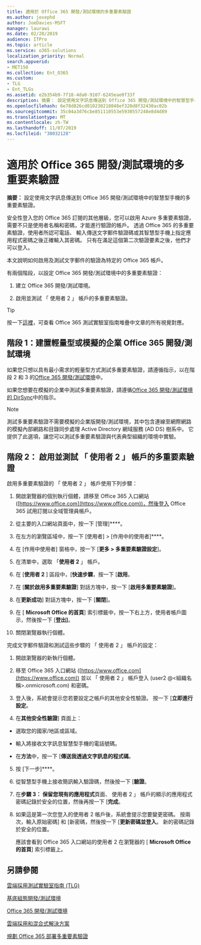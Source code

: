 ```yaml
---
title: 適用於 Office 365 開發/測試環境的多重要素驗證
ms.author: josephd
author: JoeDavies-MSFT
manager: laurawi
ms.date: 02/20/2019
audience: ITPro
ms.topic: article
ms.service: o365-solutions
localization_priority: Normal
search.appverid:
- MET150
ms.collection: Ent_O365
ms.custom:
- TLG
- Ent_TLGs
ms.assetid: e2b354b9-7f18-4da0-9107-6245eae0f33f
description: 摘要： 設定使用文字訊息傳送到 Office 365 開發/測試環境中的智慧型手機的多重要素驗證。
ms.openlocfilehash: 6e78d826cd010230218048ef320d8f32430ac02b
ms.sourcegitcommit: 35c04a3d76cbe851110553e5930557248e8d4d89
ms.translationtype: MT
ms.contentlocale: zh-TW
ms.lasthandoff: 11/07/2019
ms.locfileid: "38032128"
---
```

# <a name="multi-factor-authentication-for-your-office-365-devtest-environment"></a>適用於 Office 365 開發/測試環境的多重要素驗證

 **摘要：** 設定使用文字訊息傳送到 Office 365 開發/測試環境中的智慧型手機的多重要素驗證。
  
安全性登入您的 Office 365 訂閱的其他層級，您可以啟用 Azure 多重要素驗證，需要不只是使用者名稱和密碼，才能進行驗證的帳戶。 透過 Office 365 的多重要素驗證，使用者所認可電話、 輸入傳送文字郵件驗證碼或其智慧型手機上指定應用程式密碼之後正確輸入其密碼。 只有在滿足這個第二次驗證要素之後，他們才可以登入。 
  
本文說明如何啟用及測試文字郵件的驗證為特定的 Office 365 帳戶。
  
有兩個階段，以設定 Office 365 開發/測試環境中的多重要素驗證：
  
1. 建立 Office 365 開發/測試環境。
    
2. 啟用並測試 「 使用者 2 」 帳戶的多重要素驗證。
    
> [!TIP]
> 按一下[這裡](https://aka.ms/catlgstack)，可查看 Office 365 測試實驗室指南堆疊中文章的所有視覺對應。
  
## <a name="phase-1-build-out-your-lightweight-or-simulated-enterprise-office-365-devtest-environment"></a>階段 1：建置輕量型或模擬的企業 Office 365 開發/測試環境

如果您只想以具有最小需求的輕量型方式測試多重要素驗證，請遵循指示，以在階段 2 和 3 的[Office 365 開發/測試環境](office-365-dev-test-environment.md)中。
  
如果您想要在模擬的企業中測試多重要素驗證，請遵循[Office 365 開發/測試環境的 DirSync](dirsync-for-your-office-365-dev-test-environment.md)中的指示。
  
> [!NOTE]
> 測試多重要素驗證不需要模擬的企業版開發/測試環境，其中包含連線至網際網路的模擬內部網路和目錄同步處理 Active Directory 網域服務 (AD DS) 樹系中。 它提供了此選項，讓您可以測試多重要素驗證與代表典型組織的環境中實驗。 
  
## <a name="phase-2-enable-and-test-multi-factor-authentication-for-the-user-2-account"></a>階段 2： 啟用並測試 「 使用者 2 」 帳戶的多重要素驗證

啟用多重要素驗證的 「 使用者 2 」 帳戶使用下列步驟：
  
1. 開啟瀏覽器的個別執行個體，請移至 Office 365 入口網站 ([https://www.office.com](https://www.office.com))，然後登入 Office 365 試用訂閱以全域管理員帳戶。
    
2. 從主要的入口網站頁面中，按一下 [管理]****。
    
3. 在左方的瀏覽區域中，按一下 [使用者] > [作用中的使用者]****。
    
4. 在 [作用中使用者] 窗格中，按一下 [**更多 > 多重要素驗證設定**]。
    
5. 在清單中，選取 「**使用者 2** 」 帳戶。
    
6. 在 [**使用者 2** ] 區段中，[**快速步驟**，按一下 [**啟用**。
    
7. 在 [**關於啟用多重要素驗證**] 對話方塊中，按一下 [**啟用多重要素驗證**]。
    
8. 在**更新成功**] 對話方塊中，按一下 [**關閉**]。
    
9. 在 [ **Microsoft Office 的首頁**] 索引標籤中，按一下右上方，使用者帳戶圖示，然後按一下 [**登出]**。
    
10. 關閉瀏覽器執行個體。
    
完成文字郵件驗證和測試這些步驟的 「 使用者 2 」 帳戶的設定：
  
1. 開啟瀏覽器的新執行個體。
    
2. 移至 Office 365 入口網站 ([https://www.office.com](https://www.office.com)) 並以 「 使用者 2 」 帳戶登入 (user2 @\<組織名稱>.onmicrosoft.com) 和密碼。
    
3. 登入後，系統會提示您若要設定之帳戶的其他安全性驗證。 按一下 [**立即進行設定**。
    
4. 在**其他安全性驗證**] 頁面上：
    
  - 選取您的國家/地區或區域。
    
  - 輸入將接收文字訊息智慧型手機的電話號碼。
    
  - 在**方法**中，按一下 [**傳送我透過文字訊息的程式碼**。
    
5. 按 [下一步]****。
    
6. 從智慧型手機上接收簡訊輸入驗證碼，然後按一下 [**驗證**。
    
7. 在**步驟 3： 保留您現有的應用程式**頁面、 使用者 2 」 帳戶的顯示的應用程式密碼記錄於安全的位置，然後再按一下 [**完成**。
    
8. 如果這是第一次您登入的使用者 2 帳戶後，系統會提示您要變更密碼。 按兩次，輸入原始密碼] 和 [新密碼，然後按一下 [**更新密碼並登入**。 新的密碼記錄於安全的位置。
    
    應該會看到 Office 365 入口網站的使用者 2 在瀏覽器的 [ **Microsoft Office 的首頁**] 索引標籤上。
    
## <a name="see-also"></a>另請參閱

[雲端採用測試實驗室指南 (TLG)](cloud-adoption-test-lab-guides-tlgs.md)
  
[基底組態開發/測試環境](base-configuration-dev-test-environment.md)
  
[Office 365 開發/測試環境](office-365-dev-test-environment.md)
  
[雲端採用和混合式解決方案](cloud-adoption-and-hybrid-solutions.md)

[規劃 Office 365 部署多重要素驗證](https://support.office.com/article/Plan-for-multi-factor-authentication-for-Office-365-Deployments-043807b2-21db-4d5c-b430-c8a6dee0e6ba)

